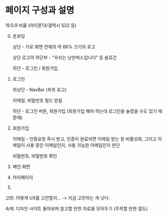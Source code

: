 # 페이지 구성과 설명

19.5:9 비율 (아이폰13/갤럭시 S22 등)

0. 온보딩

   상단 - 가로 화면 전체의 약 66% 크기의 로고

   상단 로고의 하단부 - "우리는 낭만버스입니다" 등 슬로건

   하단 - 로그인 / 회원가입

1. 로그인

   최상단 - NavBar (좌측 로고)

   이메일, 비밀번호 필드 받음

   하단 - 로그인 버튼, 회원가입 (회원가입 해야 하는데 로그인을 눌렀을 수도 있기 때문에)

2. 회원가입

   이메일 - 인증요청 즉시 받고, 인증이 완료되면 이메일 받는 창 비활성화, 그리고 이메일이 사용 중인 이메일인지, 사용 가능한 이메일인지 판단

   비밀번호, 비밀번호 확인

3. 메인 화면

4. 마이페이지

5. 



고민: 어떻게 UX를 고안할지... -> 지금 고민하는 게 낫다.



숙제: 디자인 사이트 돌아보며 참고할 만한 자료들 모아두기 (주목할 만한 점도)